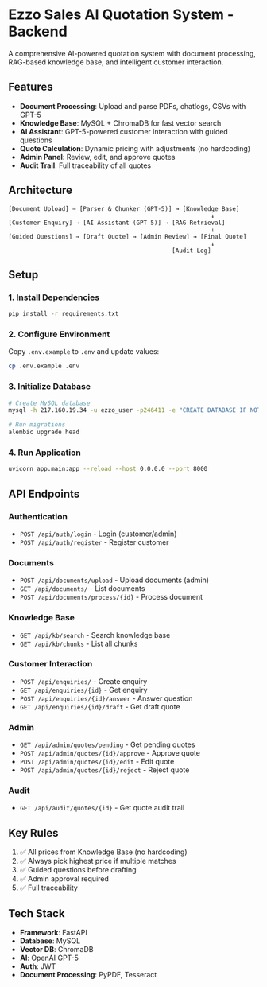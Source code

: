 # Ezzo Sales AI Quotation System - Backend

A comprehensive AI-powered quotation system with document processing, RAG-based knowledge base, and intelligent customer interaction.

## Features

- **Document Processing**: Upload and parse PDFs, chatlogs, CSVs with GPT-5
- **Knowledge Base**: MySQL + ChromaDB for fast vector search
- **AI Assistant**: GPT-5-powered customer interaction with guided questions
- **Quote Calculation**: Dynamic pricing with adjustments (no hardcoding)
- **Admin Panel**: Review, edit, and approve quotes
- **Audit Trail**: Full traceability of all quotes

## Architecture

```
[Document Upload] → [Parser & Chunker (GPT-5)] → [Knowledge Base]
                                                         ↓
[Customer Enquiry] → [AI Assistant (GPT-5)] → [RAG Retrieval]
                                                         ↓
[Guided Questions] → [Draft Quote] → [Admin Review] → [Final Quote]
                                                         ↓
                                              [Audit Log]
```

## Setup

### 1. Install Dependencies

```bash
pip install -r requirements.txt
```

### 2. Configure Environment

Copy `.env.example` to `.env` and update values:

```bash
cp .env.example .env
```

### 3. Initialize Database

```bash
# Create MySQL database
mysql -h 217.160.19.34 -u ezzo_user -p246411 -e "CREATE DATABASE IF NOT EXISTS ezzo_sales;"

# Run migrations
alembic upgrade head
```

### 4. Run Application

```bash
uvicorn app.main:app --reload --host 0.0.0.0 --port 8000
```

## API Endpoints

### Authentication
- `POST /api/auth/login` - Login (customer/admin)
- `POST /api/auth/register` - Register customer

### Documents
- `POST /api/documents/upload` - Upload documents (admin)
- `GET /api/documents/` - List documents
- `POST /api/documents/process/{id}` - Process document

### Knowledge Base
- `GET /api/kb/search` - Search knowledge base
- `GET /api/kb/chunks` - List all chunks

### Customer Interaction
- `POST /api/enquiries/` - Create enquiry
- `GET /api/enquiries/{id}` - Get enquiry
- `POST /api/enquiries/{id}/answer` - Answer question
- `GET /api/enquiries/{id}/draft` - Get draft quote

### Admin
- `GET /api/admin/quotes/pending` - Get pending quotes
- `POST /api/admin/quotes/{id}/approve` - Approve quote
- `POST /api/admin/quotes/{id}/edit` - Edit quote
- `POST /api/admin/quotes/{id}/reject` - Reject quote

### Audit
- `GET /api/audit/quotes/{id}` - Get quote audit trail

## Key Rules

1. ✅ All prices from Knowledge Base (no hardcoding)
2. ✅ Always pick highest price if multiple matches
3. ✅ Guided questions before drafting
4. ✅ Admin approval required
5. ✅ Full traceability

## Tech Stack

- **Framework**: FastAPI
- **Database**: MySQL
- **Vector DB**: ChromaDB
- **AI**: OpenAI GPT-5
- **Auth**: JWT
- **Document Processing**: PyPDF, Tesseract
